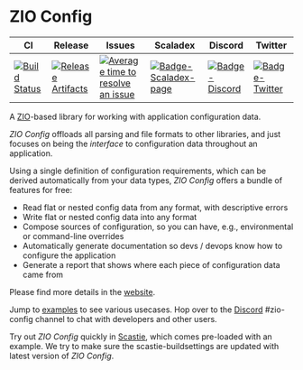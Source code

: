 # ZIO Config

|  CI | Release | Issues | Scaladex | Discord | Twitter |
| --- | --- | --- | --- | --- | --- |
| [![Build Status][Badge-Circle]][Link-Circle] | [![Release Artifacts][Badge-SonatypeReleases]][Link-SonatypeReleases] | [![Average time to resolve an issue][Badge-IsItMaintained]][Link-IsItMaintained] | [![Badge-Scaladex-page]][Link-Scaladex-page] | [![Badge-Discord]][Link-Discord] | [![Badge-Twitter]][Link-Twitter] |

A [ZIO](https://github.com/zio/zio)-based library for working with application configuration data.

_ZIO Config_ offloads all parsing and file formats to other libraries, and just focuses on being the _interface_ to configuration data throughout an application.

Using a single definition of configuration requirements, which can be derived automatically from your data types, _ZIO Config_ offers a bundle of features for free:

 * Read flat or nested config data from any format, with descriptive errors
 * Write flat or nested config data into any format
 * Compose sources of configuration, so you can have, e.g., environmental or command-line overrides
 * Automatically generate documentation so devs / devops know how to configure the application
 * Generate a report that shows where each piece of configuration data came from

Please find more details in the [website](https://zio.github.io/zio-config/).

Jump to [examples](examples/src/main/scala/zio/config/examples) to see various usecases. Hop over to the [Discord](https://discord.gg/2ccFBr4) #zio-config channel to chat with developers and other users.

Try out _ZIO Config_ quickly in [Scastie](https://scastie.scala-lang.org/afsalthaj/3ALODWLJQbWmFxqBJ2MYWA/90), which comes pre-loaded with an example. We try to make sure the scastie-buildsettings are updated with latest version of _ZIO Config_.

[Badge-Circle]: https://circleci.com/gh/zio/zio-config.svg?style=svg "circleci"
[Badge-IsItMaintained]: http://isitmaintained.com/badge/resolution/zio/zio-config.svg "Average time to resolve an issue"
[Badge-Discord]: https://img.shields.io/discord/629491597070827530?logo=discord "Chat on discord"
[Badge-Scaladex-page]: https://index.scala-lang.org/zio/zio-config/zio-config/latest.svg "Scaladex"
[Badge-SonatypeReleases]: https://img.shields.io/nexus/r/https/oss.sonatype.org/dev.zio/zio-config_2.12.svg "Sonatype Releases"
[Badge-Twitter]: https://img.shields.io/twitter/follow/zioscala.svg?style=plastic&label=follow&logo=twitter

[Link-Circle]: https://circleci.com/gh/zio/zio-config "circleci"
[Link-IsItMaintained]: http://isitmaintained.com/project/zio/zio-config "Average time to resolve an issue"
[Link-Discord]: https://discord.gg/2ccFBr4 "Discord"
[Link-Scaladex-page]: https://index.scala-lang.org/zio/zio-config/zio-config "Scaladex"
[Link-SonatypeReleases]: https://oss.sonatype.org/content/repositories/releases/dev/zio/zio-config_2.12/ "Sonatype Releases"
[Link-Twitter]: https://twitter.com/zioscala